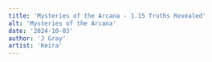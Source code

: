 ```yaml
---
title: 'Mysteries of the Arcana - 1.15 Truths Revealed'
alt: 'Mysteries of the Arcana'
date: '2024-10-03'
author: 'J Gray'
artist: 'Keira'
---
```

